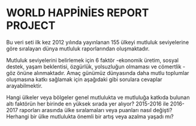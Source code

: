 # WORLD HAPPİNİES REPORT PROJECT

Bu veri seti ilk kez 2012 yılında yayınlanan 155 ülkeyi mutluluk seviyelerine göre sıralayan dünya mutluluk raporlarından oluşmaktadır.

Mutluluk seviyelerini belirlemek için 6 faktör -ekonomik üretim, sosyal destek, yaşam beklentisi, özgürlük, yolsuzluğun olmaması ve cömertlik - göz önüne alınmaktadır. Amaç günümüz dünyasında daha mutlu toplumlar oluşmasına katkı sağlamak için aşağıdaki gibi sorulara cevaplar arayabilmektir.

Hangi ülkeler veya bölgeler genel mutlulukta ve mutluluğa katkıda bulunan altı faktörün her birinde en yüksek sırada yer alıyor?
2015-2016 ile 2016-2017 raporları arasında ülke sıralamaları veya puanları nasıl değişti?
Herhangi bir ülke mutlulukta önemli bir artış veya azalma yaşadı mı?
